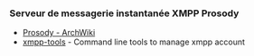### Serveur de messagerie instantanée XMPP Prosody

  * [Prosody - ArchWiki](https://wiki.archlinux.org/index.php/Prosody)
  * [xmpp-tools](https://gitorious.org/xmpp-tools) - Command line tools to manage xmpp account